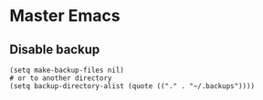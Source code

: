 # Master Emacs
## Disable backup
```elisp
(setq make-backup-files nil)
# or to another directory
(setq backup-directory-alist (quote (("." . "~/.backups"))))
```